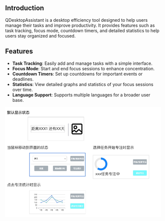## Introduction

QDesktopAssistant is a desktop efficiency tool designed to help users manage their tasks and improve productivity. It provides features such as task tracking, focus mode, countdown timers, and detailed statistics to help users stay organized and focused.

## Features

- **Task Tracking**: Easily add and manage tasks with a simple interface.
- **Focus Mode**: Start and end focus sessions to enhance concentration.
- **Countdown Timers**: Set up countdowns for important events or deadlines.
- **Statistics**: View detailed graphs and statistics of your focus sessions over time.
- **Language Support**: Supports multiple languages for a broader user base.

![原型设计](doc\imgs\原型设计.png)

